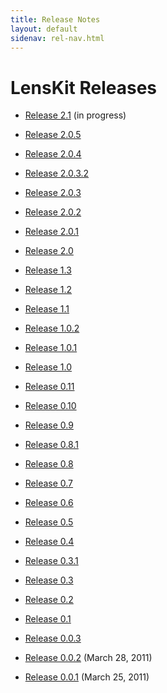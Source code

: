 ```yaml
---
title: Release Notes
layout: default
sidenav: rel-nav.html
---
```


# LensKit Releases

-   [Release 2.1](./lenskit-2.1.html) (in progress)

-   [Release 2.0.5](./lenskit-2.0.5.html)

-   [Release 2.0.4](./lenskit-2.0.4.html)

-   [Release 2.0.3.2](./lenskit-2.0.3.2.html)

-   [Release 2.0.3](./lenskit-2.0.3.html)

-   [Release 2.0.2](./lenskit-2.0.2.html)

-   [Release 2.0.1](./lenskit-2.0.1.html)

-   [Release 2.0](./lenskit-2.0.html)

-   [Release 1.3](./lenskit-1.3.html)

-   [Release 1.2](./lenskit-1.2.html)

-   [Release 1.1](./lenskit-1.1.html)

-   [Release 1.0.2](./lenskit-1.0.2.html)

-   [Release 1.0.1](./lenskit-1.0.1.html)

-   [Release 1.0](./lenskit-1.0.html)

-   [Release 0.11](./lenskit-0.11.html)

-   [Release 0.10](./lenskit-0.10.html)

-   [Release 0.9](./lenskit-0.9.html)

-   [Release 0.8.1](./lenskit-0.8.1.html)

-   [Release 0.8](./lenskit-0.8.html)

-   [Release 0.7](./lenskit-0.7.html)

-   [Release 0.6](./lenskit-0.6.html)

-   [Release 0.5](./lenskit-0.5.html)

-   [Release 0.4](./lenskit-0.4.html)

-   [Release 0.3.1](./lenskit-0.3.1.html)

-   [Release 0.3](./lenskit-0.3.html)

-   [Release 0.2](./lenskit-0.2.html)

-   [Release 0.1](./lenskit-0.1.html)

-   [Release 0.0.3](./lenskit-0.0.3.html)

-   [Release 0.0.2](./lenskit-0.0.2.html) (March 28, 2011)

-   [Release 0.0.1](./lenskit-0.0.1.html) (March 25, 2011)
